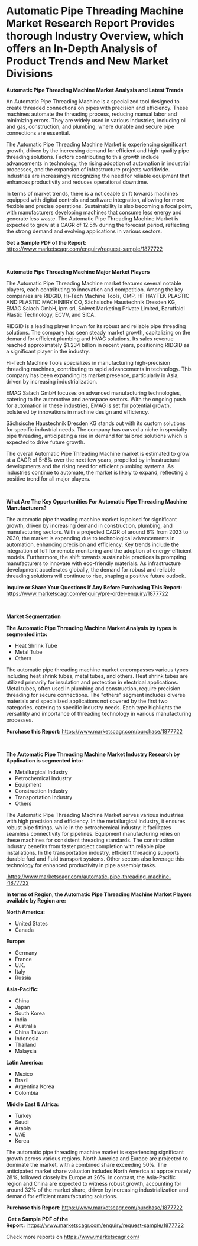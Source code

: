 <p><h1>Automatic Pipe Threading Machine Market Research Report Provides thorough Industry Overview, which offers an In-Depth Analysis of Product Trends and New Market Divisions</h1></p><p><strong>Automatic Pipe Threading Machine Market Analysis and Latest Trends</strong></p>
<p><p>An Automatic Pipe Threading Machine is a specialized tool designed to create threaded connections on pipes with precision and efficiency. These machines automate the threading process, reducing manual labor and minimizing errors. They are widely used in various industries, including oil and gas, construction, and plumbing, where durable and secure pipe connections are essential.</p><p>The Automatic Pipe Threading Machine Market is experiencing significant growth, driven by the increasing demand for efficient and high-quality pipe threading solutions. Factors contributing to this growth include advancements in technology, the rising adoption of automation in industrial processes, and the expansion of infrastructure projects worldwide. Industries are increasingly recognizing the need for reliable equipment that enhances productivity and reduces operational downtime.</p><p>In terms of market trends, there is a noticeable shift towards machines equipped with digital controls and software integration, allowing for more flexible and precise operations. Sustainability is also becoming a focal point, with manufacturers developing machines that consume less energy and generate less waste. The Automatic Pipe Threading Machine Market is expected to grow at a CAGR of 12.5% during the forecast period, reflecting the strong demand and evolving applications in various sectors.</p></p>
<p><strong>Get a Sample PDF of the Report:&nbsp;</strong> <a href="https://www.marketscagr.com/enquiry/request-sample/1877722?utm_campaign=2339&utm_medium=2&utm_source=Github&utm_content=ia&utm_term=23022025&utm_id=automatic-pipe-threading-machine">https://www.marketscagr.com/enquiry/request-sample/1877722</a></p>
<p>&nbsp;</p>
<p><strong>Automatic Pipe Threading Machine Major Market Players</strong></p>
<p><p>The Automatic Pipe Threading Machine market features several notable players, each contributing to innovation and competition. Among the key companies are RIDGID, Hi-Tech Machine Tools, OMP, HF HAYTEK PLASTIC AND PLASTIC MACHINERY CO, Sächsische Haustechnik Dresden KG, EMAG Salach GmbH, ipm srl, Solwet Marketing Private Limited, Baruffaldi Plastic Technology, ECVV, and SICA.</p><p>RIDGID is a leading player known for its robust and reliable pipe threading solutions. The company has seen steady market growth, capitalizing on the demand for efficient plumbing and HVAC solutions. Its sales revenue reached approximately $1.234 billion in recent years, positioning RIDGID as a significant player in the industry.</p><p>Hi-Tech Machine Tools specializes in manufacturing high-precision threading machines, contributing to rapid advancements in technology. This company has been expanding its market presence, particularly in Asia, driven by increasing industrialization.</p><p>EMAG Salach GmbH focuses on advanced manufacturing technologies, catering to the automotive and aerospace sectors. With the ongoing push for automation in these industries, EMAG is set for potential growth, bolstered by innovations in machine design and efficiency.</p><p>Sächsische Haustechnik Dresden KG stands out with its custom solutions for specific industrial needs. The company has carved a niche in specialty pipe threading, anticipating a rise in demand for tailored solutions which is expected to drive future growth.</p><p>The overall Automatic Pipe Threading Machine market is estimated to grow at a CAGR of 5-8% over the next few years, propelled by infrastructural developments and the rising need for efficient plumbing systems. As industries continue to automate, the market is likely to expand, reflecting a positive trend for all major players.</p></p>
<p>&nbsp;</p>
<p><strong>What Are The Key Opportunities For Automatic Pipe Threading Machine Manufacturers?</strong></p>
<p><p>The automatic pipe threading machine market is poised for significant growth, driven by increasing demand in construction, plumbing, and manufacturing sectors. With a projected CAGR of around 6% from 2023 to 2030, the market is expanding due to technological advancements in automation, enhancing precision and efficiency. Key trends include the integration of IoT for remote monitoring and the adoption of energy-efficient models. Furthermore, the shift towards sustainable practices is prompting manufacturers to innovate with eco-friendly materials. As infrastructure development accelerates globally, the demand for robust and reliable threading solutions will continue to rise, shaping a positive future outlook.</p></p>
<p><strong>Inquire or Share Your Questions If Any Before Purchasing This Report:</strong> <a href="https://www.marketscagr.com/enquiry/pre-order-enquiry/1877722?utm_campaign=2339&utm_medium=2&utm_source=Github&utm_content=ia&utm_term=23022025&utm_id=automatic-pipe-threading-machine">https://www.marketscagr.com/enquiry/pre-order-enquiry/1877722</a></p>
<p>&nbsp;</p>
<p><strong>Market Segmentation</strong></p>
<p><strong>The Automatic Pipe Threading Machine Market Analysis by types is segmented into:</strong></p>
<p><ul><li>Heat Shrink Tube</li><li>Metal Tube</li><li>Others</li></ul></p>
<p><p>The automatic pipe threading machine market encompasses various types including heat shrink tubes, metal tubes, and others. Heat shrink tubes are utilized primarily for insulation and protection in electrical applications. Metal tubes, often used in plumbing and construction, require precision threading for secure connections. The "others" segment includes diverse materials and specialized applications not covered by the first two categories, catering to specific industry needs. Each type highlights the versatility and importance of threading technology in various manufacturing processes.</p></p>
<p><strong>Purchase this Report:&nbsp;</strong><a href="https://www.marketscagr.com/purchase/1877722?utm_campaign=2339&utm_medium=2&utm_source=Github&utm_content=ia&utm_term=23022025&utm_id=automatic-pipe-threading-machine">https://www.marketscagr.com/purchase/1877722</a></p>
<p>&nbsp;</p>
<p><strong>The Automatic Pipe Threading Machine Market Industry Research by Application is segmented into:</strong></p>
<p><ul><li>Metallurgical Industry</li><li>Petrochemical Industry</li><li>Equipment</li><li>Construction Industry</li><li>Transportation Industry</li><li>Others</li></ul></p>
<p><p>The Automatic Pipe Threading Machine Market serves various industries with high precision and efficiency. In the metallurgical industry, it ensures robust pipe fittings, while in the petrochemical industry, it facilitates seamless connectivity for pipelines. Equipment manufacturing relies on these machines for consistent threading standards. The construction industry benefits from faster project completion with reliable pipe installations. In the transportation industry, efficient threading supports durable fuel and fluid transport systems. Other sectors also leverage this technology for enhanced productivity in pipe assembly tasks.</p></p>
<p><a href="https://www.marketscagr.com/automatic-pipe-threading-machine-r1877722?utm_campaign=2339&utm_medium=2&utm_source=Github&utm_content=ia&utm_term=23022025&utm_id=automatic-pipe-threading-machine">&nbsp;https://www.marketscagr.com/automatic-pipe-threading-machine-r1877722</a></p>
<p><strong>In terms of Region, the Automatic Pipe Threading Machine Market Players available by Region are:</strong></p>
<p>
    <p> <strong> North America: </strong>
        <ul>
            <li>United States</li>
            <li>Canada</li>
        </ul>
        </p> 
    <p> <strong> Europe: </strong>
        <ul>
            <li>Germany</li>
            <li>France</li>
            <li>U.K.</li>
            <li>Italy</li>
            <li>Russia</li>
        </ul>
        </p> 
    <p> <strong> Asia-Pacific: </strong>
        <ul>
            <li>China</li>
            <li>Japan</li>
            <li>South Korea</li>
            <li>India</li>
            <li>Australia</li>
            <li>China Taiwan</li>
            <li>Indonesia</li>
            <li>Thailand</li>
            <li>Malaysia</li>
        </ul>
        </p> 
    <p> <strong> Latin America: </strong>
        <ul>
            <li>Mexico</li>
            <li>Brazil</li>
            <li>Argentina Korea</li>
            <li>Colombia</li>
        </ul>
        </p> 
    <p> <strong> Middle East & Africa: </strong>
        <ul>
            <li>Turkey</li>
            <li>Saudi</li>
            <li>Arabia</li>
            <li>UAE</li>
            <li>Korea</li>
        </ul>
    </p>
    </p>
<p><p>The automatic pipe threading machine market is experiencing significant growth across various regions. North America and Europe are projected to dominate the market, with a combined share exceeding 50%. The anticipated market share valuation includes North America at approximately 28%, followed closely by Europe at 26%. In contrast, the Asia-Pacific region and China are expected to witness robust growth, accounting for around 32% of the market share, driven by increasing industrialization and demand for efficient manufacturing solutions.</p></p>
<p><strong>Purchase this Report: </strong><a href="https://www.marketscagr.com/purchase/1877722?utm_campaign=2339&utm_medium=2&utm_source=Github&utm_content=ia&utm_term=23022025&utm_id=automatic-pipe-threading-machine">https://www.marketscagr.com/purchase/1877722</a></p>
<p>&nbsp;<strong>Get a Sample PDF of the Report:&nbsp;&nbsp;</strong><a href="https://www.marketscagr.com/enquiry/request-sample/1877722?utm_campaign=2339&utm_medium=2&utm_source=Github&utm_content=ia&utm_term=23022025&utm_id=automatic-pipe-threading-machine">https://www.marketscagr.com/enquiry/request-sample/1877722</a></p>
<p><strong></strong></p>
<p>Check more reports on <a href="https://www.marketscagr.com/?utm_campaign=2339&utm_medium=2&utm_source=Github&utm_content=ia&utm_term=23022025&utm_id=automatic-pipe-threading-machine">https://www.marketscagr.com/</a></p>